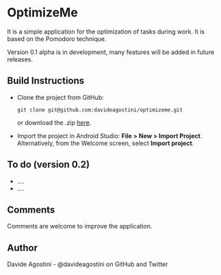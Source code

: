# OptimizeMe
It is a simple application for the optimization of tasks during work. It is based on the Pomodoro technique.

Version 0.1 alpha is in development, many features will be added in future releases.

## Build Instructions
 
- Clone the project from GitHub: 
   ```
   git clone git@github.com:davideagostini/optimizeme.git
   ```
   or download the .zip [here](https://github.com/davideagostini/optimizeme/archive/master.zip).

- Import the project in Android Studio: **File > New > Import Project**.
  Alternatively, from the Welcome screen, select **Import project**.

## To do (version 0.2)
* ....
* ....

## Comments
Comments are welcome to improve the application.

## Author
Davide Agostini - @davideagostini on GitHub and Twitter


